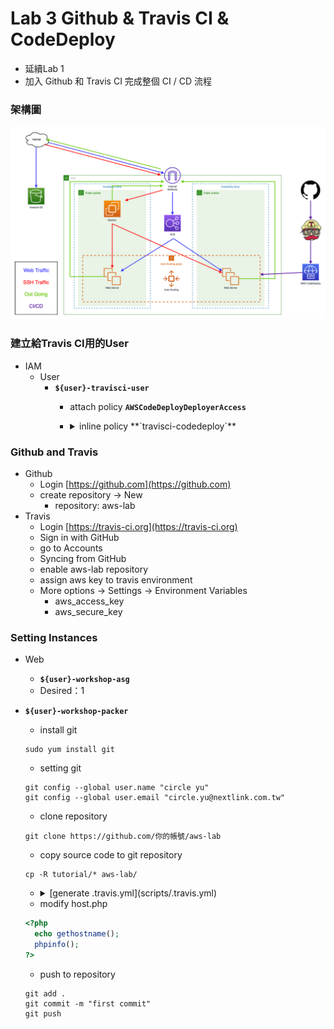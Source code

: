 # Lab 3 Github & Travis CI & CodeDeploy
* 延續Lab 1
* 加入 Github 和 Travis CI 完成整個 CI / CD 流程

### 架構圖
![Imgur](../img/cicd-workshop.png)

### 建立給Travis CI用的User
* IAM
	- User
		- **`${user}-travisci-user`**
			- attach policy **`AWSCodeDeployDeployerAccess`**
			- <details>
				<summary>inline policy **`travisci-codedeploy`**</summary>
				
				```json
				{
				    "Version": "2012-10-17",
				    "Statement": [
				        {
				            "Sid": "Stmt1493702920000",
				            "Effect": "Allow",
				            "Action": [
				                "s3:*"
				            ],
				            "Resource": [
				                "arn:aws:s3:::${user}-web-codedeploy/*"
				            ]
				        }
				    ]
				}
				```
			</details>
			
			
### Github and Travis
* Github
	- Login [https://github.com](https://github.com)
	- create repository -> New
		- repository: aws-lab
* Travis
	- Login [https://travis-ci.org](https://travis-ci.org)
	- Sign in with GitHub
	- go to Accounts
	- Syncing from GitHub
	- enable aws-lab repository
	- assign aws key to travis environment
	- More options -> Settings -> Environment Variables
		- aws_access_key
		- aws_secure_key

### Setting Instances

* Web
	- **`${user}-workshop-asg`**
	- Desired：1
* **`${user}-workshop-packer`**
	- install git
	
	```
	sudo yum install git
	```
	- setting git

	```
	git config --global user.name "circle yu"
	git config --global user.email "circle.yu@nextlink.com.tw"
	```
	- clone repository

	```
	git clone https://github.com/你的帳號/aws-lab
	```
	- copy source code to git repository
	
	```
	cp -R tutorial/* aws-lab/
	```
	- <details>
		<summary>[generate .travis.yml](scripts/.travis.yml)</summary>
		
		```yaml
		language: php
		os:
		- linux
		script: echo "do nothing."
		before_deploy:
		  - zip -r latest *
		  - test -d dpl_cd_upload || mkdir dpl_cd_upload
		  - mv latest.zip dpl_cd_upload/latest.zip
		deploy:
		  - provider: s3
		    access_key_id: $aws_access_key
		    secret_access_key:
		      secure: $aws_secure_key
		    local_dir: dpl_cd_upload
		    skip_cleanup: true
		    region: ap-northeast-1
		    on:
		      branch: master
		    bucket: "${user}-web-codedeploy"
		  - provider: codedeploy
		    access_key_id: $aws_access_key
		    secret_access_key:
		      secure: $aws_secure_key
		    bucket: "${user}-web-codedeploy"
		    key: latest.zip
		    application: ${user}-codedeploy-app
		    deployment_group: In-place
		    region: ap-northeast-1
		    on:
		      branch: master
		```
	</details>

	- modify host.php

	```php
	<?php
	  echo gethostname();
	  phpinfo();
	?>
	```
	- push to repository

	```
	git add .
	git commit -m "first commit"
	git push
	```